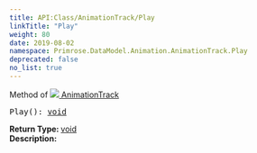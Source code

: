 ```yaml
---
title: API:Class/AnimationTrack/Play
linkTitle: "Play"
weight: 80
date: 2019-08-02
namespace: Primrose.DataModel.Animation.AnimationTrack.Play
deprecated: false
no_list: true
---
```

Method of <a href="/docs/api-reference/Class/AnimationTrack"><img src="/icons/silk/film.png"/>&nbsp;AnimationTrack</a>
<pre class="method-declaration">
Play(): <a class="type" href="/docs/api-reference/System/void">void</a></pre>
<b>Return Type: </b>
<a class="type" href="/docs/api-reference/System/void">void</a>
<br/>
<b>Description: </b>
